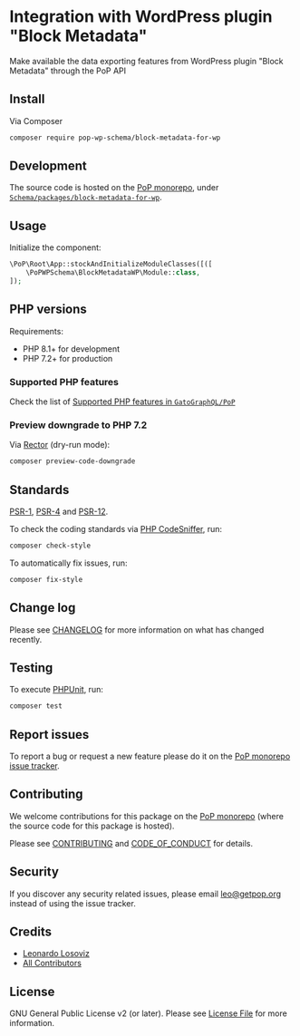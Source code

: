 # Integration with WordPress plugin "Block Metadata" 

<!--
[![Build Status][ico-travis]][link-travis]
[![Quality Score][ico-code-quality]][link-code-quality]
[![Software License][ico-license]](LICENSE.md)
[![Latest Version on Packagist][ico-version]][link-packagist]
[![Coverage Status][ico-scrutinizer]][link-scrutinizer]
[![Total Downloads][ico-downloads]][link-downloads]
-->

Make available the data exporting features from WordPress plugin "Block Metadata" through the PoP API

## Install

Via Composer

``` bash
composer require pop-wp-schema/block-metadata-for-wp
```

## Development

The source code is hosted on the [PoP monorepo](https://github.com/GatoGraphQL/PoP), under [`Schema/packages/block-metadata-for-wp`](https://github.com/GatoGraphQL/PoP/tree/master/layers/Schema/packages/block-metadata-for-wp).

## Usage

Initialize the component:

``` php
\PoP\Root\App::stockAndInitializeModuleClasses([([
    \PoPWPSchema\BlockMetadataWP\Module::class,
]);
```

## PHP versions

Requirements:

- PHP 8.1+ for development
- PHP 7.2+ for production

### Supported PHP features

Check the list of [Supported PHP features in `GatoGraphQL/PoP`](https://github.com/GatoGraphQL/PoP/blob/master/docs/supported-php-features.md)

### Preview downgrade to PHP 7.2

Via [Rector](https://github.com/rectorphp/rector) (dry-run mode):

```bash
composer preview-code-downgrade
```

## Standards

[PSR-1](https://www.php-fig.org/psr/psr-1), [PSR-4](https://www.php-fig.org/psr/psr-4) and [PSR-12](https://www.php-fig.org/psr/psr-12).

To check the coding standards via [PHP CodeSniffer](https://github.com/squizlabs/PHP_CodeSniffer), run:

``` bash
composer check-style
```

To automatically fix issues, run:

``` bash
composer fix-style
```

## Change log

Please see [CHANGELOG](CHANGELOG.md) for more information on what has changed recently.

## Testing

To execute [PHPUnit](https://phpunit.de/), run:

``` bash
composer test
```

## Report issues

To report a bug or request a new feature please do it on the [PoP monorepo issue tracker](https://github.com/GatoGraphQL/PoP/issues).

## Contributing

We welcome contributions for this package on the [PoP monorepo](https://github.com/GatoGraphQL/PoP) (where the source code for this package is hosted).

Please see [CONTRIBUTING](CONTRIBUTING.md) and [CODE_OF_CONDUCT](CODE_OF_CONDUCT.md) for details.

## Security

If you discover any security related issues, please email leo@getpop.org instead of using the issue tracker.

## Credits

- [Leonardo Losoviz][link-author]
- [All Contributors][link-contributors]

## License

GNU General Public License v2 (or later). Please see [License File](LICENSE.md) for more information.

[ico-version]: https://img.shields.io/packagist/v/pop-wp-schema/block-metadata-for-wp.svg?style=flat-square
[ico-license]: https://img.shields.io/badge/license-GPLv2-brightgreen.svg?style=flat-square
[ico-travis]: https://img.shields.io/travis/pop-wp-schema/block-metadata-for-wp/master.svg?style=flat-square
[ico-scrutinizer]: https://img.shields.io/scrutinizer/coverage/g/pop-wp-schema/block-metadata-for-wp.svg?style=flat-square
[ico-code-quality]: https://img.shields.io/scrutinizer/g/pop-wp-schema/block-metadata-for-wp.svg?style=flat-square
[ico-downloads]: https://img.shields.io/packagist/dt/pop-wp-schema/block-metadata-for-wp.svg?style=flat-square

[link-packagist]: https://packagist.org/packages/pop-wp-schema/block-metadata-for-wp
[link-travis]: https://travis-ci.org/pop-wp-schema/block-metadata-for-wp
[link-scrutinizer]: https://scrutinizer-ci.com/g/pop-wp-schema/block-metadata-for-wp/code-structure
[link-code-quality]: https://scrutinizer-ci.com/g/pop-wp-schema/block-metadata-for-wp
[link-downloads]: https://packagist.org/packages/pop-wp-schema/block-metadata-for-wp
[link-author]: https://github.com/leoloso
[link-contributors]: ../../../../../../contributors
